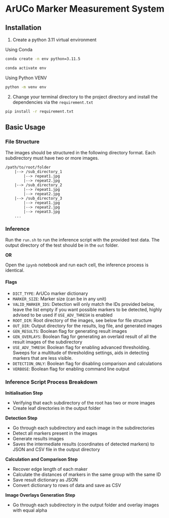 # ArUCo Marker Measurement System

## Installation

1. Create a python 3.11 virtual environment

Using Conda

```bash
conda create -n env python=3.11.5

conda activate env
```

Using Python VENV

```bash
python -m venv env
```

2. Change your terminal directory to the project directory and install the dependencies via the `requirement.txt`

```bash
pip install -r requirement.txt
```

## Basic Usage

### File Structure

The images should be structured in the following directory format.
Each subdirectory must have two or more images.

```
/path/to/root/folder
    |--> /sub_directory_1
        |--> repeat1.jpg
        |--> repeat2.jpg
    |--> /sub_directory_2
        |--> repeat1.jpg
        |--> repeat2.jpg
    |--> /sub_directory_3
        |--> repeat1.jpg
        |--> repeat2.jpg
        |--> repeat3.jpg
    ...
```

### Inference

Run the `run.sh` to run the inference script with the provided test data. The output directory of the test should be in the `out` folder.

**OR**

Open the `ipynb` notebook and run each cell, the inference process is identical.

#### Flags

-   `DICT_TYPE`: ArUCo marker dictionary
-   `MARKER_SIZE`: Marker size (can be in any unit)
-   `VALID_MARKER_IDS`: Detection will only match the IDs provided below, leave the list empty if you want possible markers to be detected, highly advised to be used if `USE_ADV_THRESH` is enabled
-   `ROOT_DIR`: Root directory of the images, see below for file structure
-   `OUT_DIR`: Output directory for the results, log file, and generated images
-   `GEN_RESULTS`: Boolean flag for generating result images
-   `GEN_OVERLAYS`: Boolean flag for generating an overlaid result of all the result images of the subdirectory
-   `USE_ADV_THRESH`: Boolean flag for enabling advanced thresholding. Sweeps for a multitude of thresholding settings, aids in detecting markers that are less visible.
-   `DETECTION_ONLY`: Boolean flag for disabling comparison and calculations
-   `VERBOSE`: Boolean flag for enabling command line output

### Inference Script Process Breakdown

**Initialisation Step**

-   Verifying that each subdirectory of the root has two or more images
-   Create leaf directories in the output folder

**Detection Step**

-   Go through each subdirectory and each image in the subdirectories
-   Detect all markers present in the images
-   Generate results images
-   Saves the intermediate results (coordinates of detected markers) to JSON and CSV file in the output directory

**Calculation and Comparison Step**

-   Recover edge length of each maker
-   Calculate the distances of markers in the same group with the same ID
-   Save result dictionary as JSON
-   Convert dictionary to rows of data and save as CSV

**Image Overlays Generation Step**

-   Go through each subdirectory in the output folder and overlay images with equal alpha
